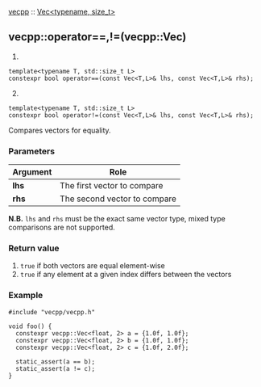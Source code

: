 [vecpp](../../../) :: [Vec<typename, size_t\>](./)
## vecpp::operator==,!=(vecpp::Vec)

1)
```
template<typename T, std::size_t L>
constexpr bool operator==(const Vec<T,L>& lhs, const Vec<T,L>& rhs);
```

2)
```
template<typename T, std::size_t L>
constexpr bool operator!=(const Vec<T,L>& lhs, const Vec<T,L>& rhs);
```

Compares vectors for equality.

### Parameters

Argument | Role
---------|---------------------------------
**lhs**  | The first vector to compare
**rhs**  | The second vector to compare

**N.B.** `lhs` and `rhs` must be the exact same vector type, mixed type comparisons 
are not supported.

### Return value
1) `true` if both vectors are equal element-wise
2) `true` if any element at a given index differs between the vectors

### Example

```
#include "vecpp/vecpp.h"

void foo() {
  constexpr vecpp::Vec<float, 2> a = {1.0f, 1.0f};
  constexpr vecpp::Vec<float, 2> b = {1.0f, 1.0f};
  constexpr vecpp::Vec<float, 2> c = {1.0f, 2.0f};

  static_assert(a == b);
  static_assert(a != c);
}
```
